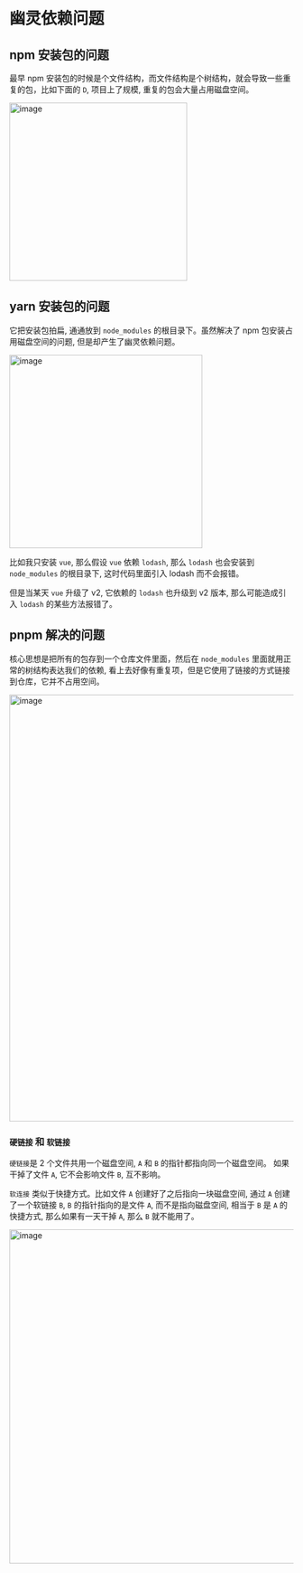 # 幽灵依赖问题

## npm 安装包的问题

最早 npm 安装包的时候是个文件结构，而文件结构是个树结构，就会导致一些重复的包，比如下面的 `D`, 项目上了规模, 重复的包会大量占用磁盘空间。

<img width="315" alt="image" src="https://github.com/user-attachments/assets/1e90831e-1a5d-4d1a-94f2-a4c51b6df57c">

## yarn 安装包的问题

它把安装包拍扁, 通通放到 `node_modules` 的根目录下。虽然解决了 npm 包安装占用磁盘空间的问题, 但是却产生了幽灵依赖问题。

<img width="342" alt="image" src="https://github.com/user-attachments/assets/36a5ffc0-2889-4122-8b0f-4790ca84d252">

比如我只安装 `vue`, 那么假设 `vue` 依赖 `lodash`, 那么 `lodash` 也会安装到 `node_modules` 的根目录下, 这时代码里面引入 lodash 而不会报错。

但是当某天 `vue` 升级了 v2, 它依赖的 `lodash` 也升级到 v2 版本, 那么可能造成引入 `lodash` 的某些方法报错了。

## pnpm 解决的问题

核心思想是把所有的包存到一个仓库文件里面，然后在 `node_modules` 里面就用正常的树结构表达我们的依赖, 看上去好像有重复项，但是它使用了链接的方式链接到仓库，它并不占用空间。

<img width="755" alt="image" src="https://github.com/user-attachments/assets/ee30332e-e899-4b8c-89a6-039c0487422a">

### `硬链接` 和 `软链接`

`硬链接`是 2 个文件共用一个磁盘空间, `A` 和 `B` 的指针都指向同一个磁盘空间。 如果干掉了文件 `A`, 它不会影响文件 `B`, 互不影响。

`软连接` 类似于快捷方式。比如文件 `A` 创建好了之后指向一块磁盘空间, 通过 `A` 创建了一个软链接 `B`, `B` 的指针指向的是文件 `A`, 而不是指向磁盘空间, 相当于 `B` 是 `A` 的快捷方式, 那么如果有一天干掉 `A`, 那么 `B` 就不能用了。

<img width="591" alt="image" src="https://github.com/user-attachments/assets/5f1aa892-5967-427d-9310-936e757326f5">
